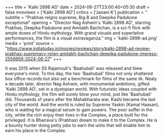 +++
title = 'Kalki 2898 AD'
date = 2024-06-27T23:00:40+05:30
draft = false
mreviews = ['Kalki 2898 AD']
critics = ['Janani K']
publication = ''
subtitle = "Prabhas reigns supreme, Big B and Deepika Padukone exceptional"
opening = "Director Nag Ashwin's 'Kalki 2898 AD', starring Prabhas, Deepika Padukone and Amitabh Bachchan, is a sci-fi flick with ample doses of Hindu mythology. With grand visuals and superlative performances, the film is a visual extravaganza."
img = 'kalki-2898-ad.png'
media = 'print'
source = "https://www.indiatoday.in/movies/reviews/story/kalki-2898-ad-review-prabhas-supremacy-reign-amitabh-bachchan-deepika-padukone-impress-2558959-2024-06-27"
+++

It was 2015 when SS Rajamouli's 'Baahubali' was released and blew everyone's mind. To this day, the two 'Baahubali' films not only shattered box office records but also set a benchmark for films of the same ilk. Nealy a decade later, director Nag Ashwin, with monumental ambitions, gifted 'Kalki 2898 AD', set in a dystopian world. With futuristic ideas coupled with Hindu mythology, the film will surely blow your mind, just like 'Baahubali' did. Thousands of years after the Mahabharata war, Kashi became the last city of the world. And the world is ruled by Supreme Yaskin (Kamal Haasan), who is waiting for a magical serum to gain powers. The poor suffer in the city, while the rich enjoy their lives in the Complex, a place built for the privileged. It is Bhairava's (Prabhas) dream to make it to the Complex. He is a bounty hunter doing petty jobs to earn the units that will enable him to earn his place in the Complex.

